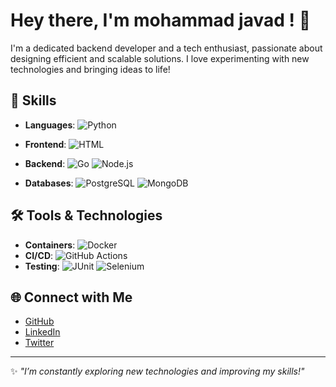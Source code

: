 # Hey there, I'm mohammad javad ! 👋

I'm a dedicated backend developer and a tech enthusiast, passionate about designing efficient and scalable solutions. I love experimenting with new technologies and bringing ideas to life!

## 🚀 Skills
- **Languages**:  ![Python](https://img.shields.io/badge/Python-3776AB?style=flat&logo=python&logoColor=white) 
  
- **Frontend**:  ![HTML](https://img.shields.io/badge/HTML-E34F26?style=flat&logo=html5&logoColor=white) 

- **Backend**: ![Go](https://img.shields.io/badge/Go-00ADD8?style=flat&logo=go&logoColor=white) ![Node.js](https://img.shields.io/badge/Node.js-339933?style=flat&logo=nodedotjs&logoColor=white)
  
- **Databases**: ![PostgreSQL](https://img.shields.io/badge/PostgreSQL-316192?style=flat&logo=postgresql&logoColor=white) ![MongoDB](https://img.shields.io/badge/MongoDB-47A248?style=flat&logo=mongodb&logoColor=white) 

## 🛠️ Tools & Technologies
- **Containers**: ![Docker](https://img.shields.io/badge/Docker-2496ED?style=flat&logo=docker&logoColor=white)
- **CI/CD**: ![GitHub Actions](https://img.shields.io/badge/GitHub%20Actions-2088FF?style=flat&logo=github-actions&logoColor=white)
- **Testing**: ![JUnit](https://img.shields.io/badge/JUnit-25A162?style=flat&logo=java&logoColor=white) ![Selenium](https://img.shields.io/badge/Selenium-43B02A?style=flat&logo=selenium&logoColor=white)

## 🌐 Connect with Me
- [GitHub](https://github.com/mjavadtavakoli)
- [LinkedIn](linkedin.com/in/mohamad-javad-tavakoli-3893a42b0)
- [Twitter](https://twitter.com/yourusername)

---

✨ _"I’m constantly exploring new technologies and improving my skills!"_
